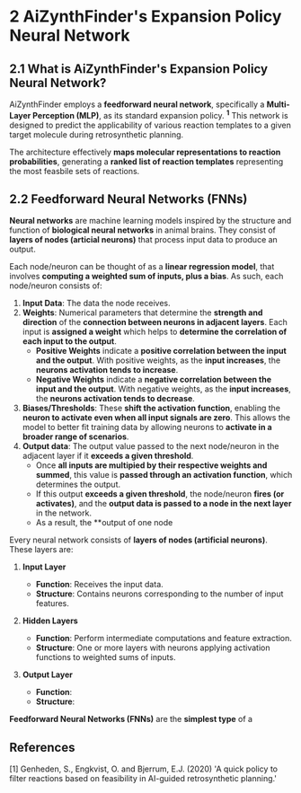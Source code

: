 # 2 AiZynthFinder's Expansion Policy Neural Network

## 2.1 What is AiZynthFinder's Expansion Policy Neural Network?

AiZynthFinder employs a **feedforward neural network**, specifically a **Multi-Layer Perception (MLP)**, as its standard expansion policy. **<sup>1</sup>** This network is designed to predict the applicability of various reaction templates to a given target molecule during retrosynthetic planning.

The architecture effectively **maps molecular representations to reaction probabilities**, generating a **ranked list of reaction templates** representing the most feasbile sets of reactions.

## 2.2 Feedforward Neural Networks (FNNs)

**Neural networks** are machine learning models inspired by the structure and function of **biological neural networks** in animal brains. They consist of **layers of nodes (articial neurons)** that process input data to produce an output.

Each node/neuron can be thought of as a **linear regression model**, that involves **computing a weighted sum of inputs, plus a bias**. As such, each node/neuron consists of:
1. **Input Data**: The data the node receives.
2. **Weights**: Numerical parameters that determine the **strength and direction** of the **connection between neurons in adjacent layers**. Each input is **assigned a weight** which helps to **determine the correlation of each input to the output**.
   * **Positive Weights** indicate a **positive correlation between the input and the output**. With positive weights, as the **input increases**, the **neurons activation tends to increase**.
   * **Negative Weights** indicate a **negative correlation between the input and the output**. With negative weights, as the **input increases**, the **neurons activation tends to decrease**.
4. **Biases/Thresholds**: These **shift the activation function**, enabling the **neuron to activate even when all input signals are zero**. This allows the model to better fit training data by allowing neurons to **activate in a broader range of scenarios**.
5. **Output data**: The output value passed to the next node/neuron in the adjacent layer if it **exceeds a given threshold**.
   * Once **all inputs are multipied by their respective weights and summed**, this value is **passed through an activation function**, which determines the output.
   * If this output **exceeds a given threshold**, the node/neuron **fires (or activates)**, and the **output data is passed to a node in the next layer** in the network.
   * As a result, the **output of one node

Every neural network consists of **layers of nodes (artificial neurons)**. These layers are:

1. **Input Layer**
   * **Function**: Receives the input data.
   * **Structure**: Contains neurons corresponding to the number of input features.

2. **Hidden Layers**
   * **Function**: Perform intermediate computations and feature extraction.
   * **Structure**: One or more layers with neurons applying activation functions to weighted sums of inputs.
  
3. **Output Layer**
   * **Function**:
   * **Structure**:

**Feedforward Neural Networks (FNNs)** are the **simplest type** of a

## References

[1] Genheden, S., Engkvist, O. and Bjerrum, E.J. (2020) 'A quick policy to filter reactions based on feasibility in AI-guided retrosynthetic planning.'
